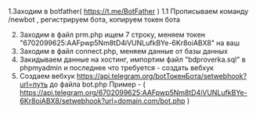 1.Заходим в botfather( https://t.me/BotFather )
1.1 Прописываем команду /newbot , регистрируем бота, копируем токен бота 

2. Заходим в файл prm.php ищем 7 строку, меняем токен "6702099625:AAFpwp5Nm8tD4iVUNLufkBYe-6Kr8oiABX8" на ваш
3. Заходим в файл connect.php, меняем данные от базы данных
4. Закидываем данные на хостинг, импортим файл "bdproverka.sql" в phpmyadmin и последнее что требуется - создать вебхук
5. Создаем вебхук
https://api.telegram.org/botТокенБота/setwebhook?url=путь до файла bot.php 
Пример - ( https://api.telegram.org/6702099625:AAFpwp5Nm8tD4iVUNLufkBYe-6Kr8oiABX8/setwebhook?url=domain.com/bot.php ) 
